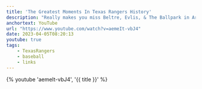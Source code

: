```yaml
---
title: 'The Greatest Moments In Texas Rangers History'
description: "Really makes you miss Beltre, Evlis, & The Ballpark in Arlington"
anchortext: YouTube
url: "https://www.youtube.com/watch?v=aemeIt-vbJ4"
date: 2023-04-05T08:20:13
youtube: true
tags:
    - TexasRangers
    - baseball
    - links
---
```


{% youtube 'aemeIt-vbJ4', '{{ title }}' %}

